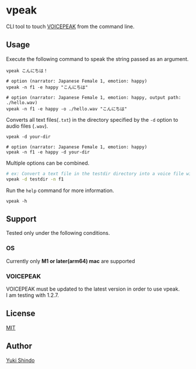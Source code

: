 # vpeak
CLI tool to touch [VOICEPEAK](https://www.ah-soft.com/voice/6nare/) from the command line.

## Usage

Execute the following command to speak the string passed as an argument.

```
vpeak こんにちは！

# option (narrator: Japanese Female 1, emotion: happy)
vpeak -n f1 -e happy "こんにちは"

# option (narrator: Japanese Female 1, emotion: happy, output path: ./hello.wav)
vpeak -n f1 -e happy -o ./hello.wav "こんにちは"
```

Converts all text files(`.txt`) in the directory specified by the `-d` option to audio files (`.wav`).

```
vpeak -d your-dir

# option (narrator: Japanese Female 1, emotion: happy)
vpeak -n f1 -e happy -d your-dir
```

Multiple options can be combined.

```sh
# ex: Convert a text file in the testdir directory into a voice file with the voice of Japanese Female 1.
vpeak -d testdir -n f1
```

Run the `help` command for more information.

```
vpeak -h
```

## Support
Tested only under the following conditions.

### OS
Currently only **M1 or later(arm64) mac** are supported

### VOICEPEAK
VOICEPEAK must be updated to the latest version in order to use vpeak.  
I am testing with 1.2.7.


## License
[MIT](./LICENSE)

## Author

[Yuki Shindo](https://shinshin86.com/en)